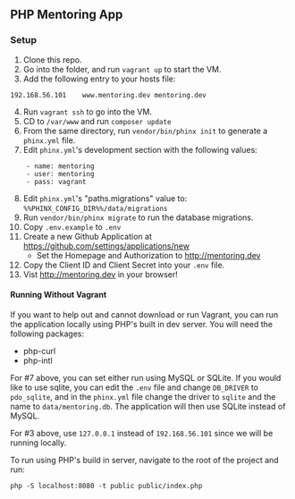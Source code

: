## PHP Mentoring App

### Setup

1. Clone this repo.
2. Go into the folder, and run `vagrant up` to start the VM.
3. Add the following entry to your hosts file: 

```
192.168.56.101    www.mentoring.dev mentoring.dev
```

4. Run `vagrant ssh` to go into the VM.
5. CD to `/var/www` and run `composer update`
6. From the same directory, run `vendor/bin/phinx init` to generate a `phinx.yml` file.
7. Edit `phinx.yml`'s development section with the following values:

```{.yaml}
    - name: mentoring
    - user: mentoring
    - pass: vagrant
```

8. Edit `phinx.yml`'s "paths.migrations" value to: `%%PHINX_CONFIG_DIR%%/data/migrations`
9. Run `vendor/bin/phinx migrate` to run the database migrations.
10. Copy `.env.example` to `.env`
11. Create a new Github Application at <https://github.com/settings/applications/new>
	- Set the Homepage and Authorization to <http://mentoring.dev>
12. Copy the Client ID and Client Secret into your `.env` file.
13. Vist <http://mentoring.dev> in your browser!

#### Running Without Vagrant

If you want to help out and cannot download or run Vagrant, you can run the application locally using PHP's built in dev server. You will need the following packages:

* php-curl
* php-intl

For #7 above, you can set either run using MySQL or SQLite. If you would like to use sqlite, you can edit the `.env` file and change `DB_DRIVER` to `pdo_sqlite`, and in the `phinx.yml` file change the driver to `sqlite` and the name to `data/mentoring.db`. The application will then use SQLite instead of MySQL.

For #3 above, use `127.0.0.1` instead of `192.168.56.101` since we will be running locally.

To run using PHP's build in server, navigate to the root of the project and run:

    php -S localhost:8080 -t public public/index.php